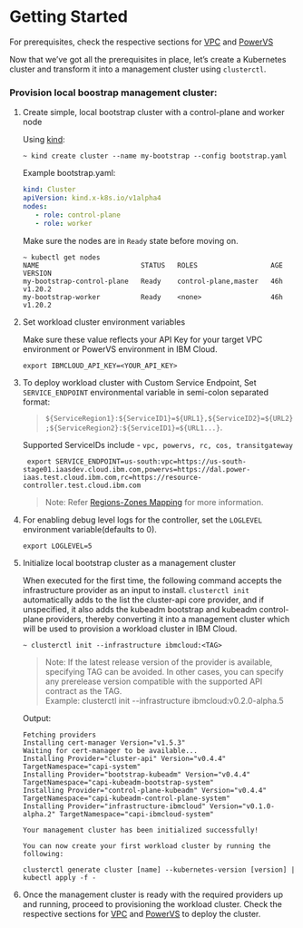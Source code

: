 # Getting Started

For prerequisites, check the respective sections for [VPC](topics/vpc/prerequisites.md) and [PowerVS](topics/powervs/prerequisites.md)

Now that we’ve got all the prerequisites in place, let’s create a Kubernetes cluster and transform 
it into a management cluster using `clusterctl`.

### Provision local boostrap management cluster:

1. Create simple, local bootstrap cluster with a control-plane and worker node

    Using [kind](https://kind.sigs.k8s.io/docs/user/quick-start/):

    ```console
    ~ kind create cluster --name my-bootstrap --config bootstrap.yaml
    ```

    Example bootstrap.yaml:
    ```yaml
    kind: Cluster
    apiVersion: kind.x-k8s.io/v1alpha4
    nodes:
       - role: control-plane
       - role: worker
    ```

    Make sure the nodes are in `Ready` state before moving on.

    ```console
    ~ kubectl get nodes
    NAME                         STATUS   ROLES                  AGE   VERSION
    my-bootstrap-control-plane   Ready    control-plane,master   46h   v1.20.2
    my-bootstrap-worker          Ready    <none>                 46h   v1.20.2
    ```

2. Set workload cluster environment variables

    Make sure these value reflects your API Key for your target VPC environment 
    or PowerVS environment in IBM Cloud.

    ```console
    export IBMCLOUD_API_KEY=<YOUR_API_KEY>
    ```
    
3. To deploy workload cluster with Custom Service Endpoint, Set `SERVICE_ENDPOINT` environmental variable in semi-colon separated format:
     
   > `${ServiceRegion1}:${ServiceID1}=${URL1},${ServiceID2}=${URL2};${ServiceRegion2}:${ServiceID1}=${URL1...}`.
   

    Supported ServiceIDs include - `vpc, powervs, rc, cos, transitgateway`
     ```console
      export SERVICE_ENDPOINT=us-south:vpc=https://us-south-stage01.iaasdev.cloud.ibm.com,powervs=https://dal.power-iaas.test.cloud.ibm.com,rc=https://resource-controller.test.cloud.ibm.com
     ```
   > Note: Refer [Regions-Zones Mapping](./reference/regions-zones-mapping.md) for more information.

4. For enabling debug level logs for the controller, set the `LOGLEVEL` environment variable(defaults to 0).
   ```console
   export LOGLEVEL=5
   ```

5. Initialize local bootstrap cluster as a management cluster
    
    When executed for the first time, the following command accepts the infrastructure provider as an input to install. `clusterctl init` automatically adds to the list the cluster-api core provider, and if unspecified, it also adds the kubeadm bootstrap and kubeadm control-plane providers, thereby converting it into a management cluster which will be used to provision a workload cluster in IBM Cloud.

    ```console
    ~ clusterctl init --infrastructure ibmcloud:<TAG>
    ```
    > Note: If the latest release version of the provider is available, specifying TAG can be avoided.
    In other cases, you can specify any prerelease version compatible with the supported API contract as the TAG.  
    Example: clusterctl init --infrastructure ibmcloud:v0.2.0-alpha.5

    Output:
    ```console
    Fetching providers
    Installing cert-manager Version="v1.5.3"
    Waiting for cert-manager to be available...
    Installing Provider="cluster-api" Version="v0.4.4" TargetNamespace="capi-system"
    Installing Provider="bootstrap-kubeadm" Version="v0.4.4" TargetNamespace="capi-kubeadm-bootstrap-system"
    Installing Provider="control-plane-kubeadm" Version="v0.4.4" TargetNamespace="capi-kubeadm-control-plane-system"
    Installing Provider="infrastructure-ibmcloud" Version="v0.1.0-alpha.2" TargetNamespace="capi-ibmcloud-system"

    Your management cluster has been initialized successfully!

    You can now create your first workload cluster by running the following:

    clusterctl generate cluster [name] --kubernetes-version [version] | kubectl apply -f -
    ```

6. Once the management cluster is ready with the required providers up and running, proceed to provisioning the workload cluster. Check the respective sections for [VPC](./topics/vpc/creating-a-cluster.md) and [PowerVS](./topics/powervs/creating-a-cluster.md) to deploy the cluster. 
